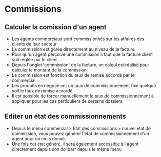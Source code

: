  # Commissions

## Calculer la comission d'un agent
* Les agents commerciaux sont commissionnés sur les affaires des clients de leur secteur
* La commission est gérée directement au niveau de la facture
* Pour qu'un agent perçoive une commission il faut que la facture client soit réglée par le client.
* Depuis l'onglet 'commission' de la facture, un calcul est réalisé pour calculer le montant de la commission
* La commission est fonction du taux de remise accordé par le commercial.
* Les produits en négoce ont un taux de commissionnement fixe quelque soit le taux de remise accordé
* Il est possible de forcer manuellement le taux de commissionnement à appliquer pour les cas particuliers de certains dossiers

## Editer un état des commissionnements
* Depuis le menu commercial > État des commissions > nouvel état de commission, vous pouvez générer l'état de commissionnement d'un agent pour un mois donné.
* Une fois cet état généré, il sera également accessible à l'agent directement depuis son dolibarr depuis le même menu